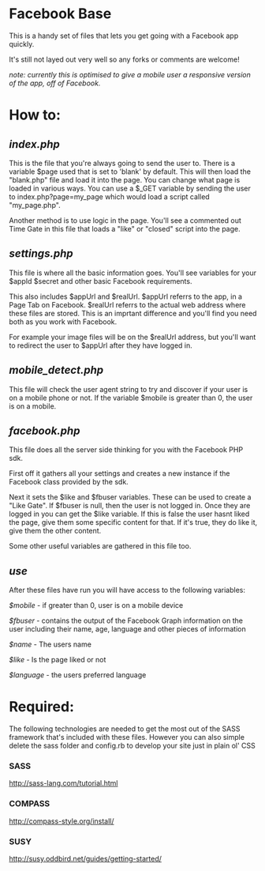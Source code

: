 # Facebook Base

This is a handy set of files that lets you get going with a Facebook app quickly.

It's still not layed out very well so any forks or comments are welcome!

*note: currently this is optimised to give a mobile user a responsive version of the app, off of Facebook.*



# How to:

## _index.php_

This is the file that you're always going to send the user to. There is a variable $page used that is set to 'blank' by default. This will then load the "blank.php" file and load it into the page. You can change what page is loaded in various ways. You can use a $_GET variable by sending the user to index.php?page=my_page which would load a script called "my_page.php".

Another method is to use logic in the page. You'll see a commented out Time Gate in this file that loads a "like" or "closed" script into the page.

## _settings.php_
This file is where all the basic information goes. You'll see variables for your $appId $secret and other basic Facebook requirements.

This also includes $appUrl and $realUrl. $appUrl referrs to the app, in a Page Tab on Facebook. $realUrl referrs to the actual web address where these files are stored. This is an imprtant difference and you'll find you need both as you work with Facebook.

For example your image files will be on the $realUrl address, but you'll want to redirect the user to $appUrl after they have logged in.

## _mobile_detect.php_

This file will check the user agent string to try and discover if your user is on a mobile phone or not. If the variable $mobile is greater than 0, the user is on a mobile.


## _facebook.php_
This file does all the server side thinking for you with the Facebook PHP sdk.

First off it gathers all your settings and creates a new instance if the Facebook class provided by the sdk.

Next it sets the $like and $fbuser variables. These can be used to create a "Like Gate". If $fbuser is null, then the user is not logged in. Once they are logged in you can get the $like variable. If this is false the user hasnt liked the page, give them some specific content for that. If it's true, they do like it, give them the other content.

Some other useful variables are gathered in this file too.

## _use_

After these files have run you will have access to the following variables:

*$mobile* - if greater than 0, user is on a mobile device

*$fbuser* - contains the output of the Facebook Graph information on the user including their name, age, language and other pieces of information

*$name* - The users name

*$like* - Is the page liked or not

*$language* - the users preferred language


# Required:
The following technologies are needed to get the most out of the SASS framework that's included with these files. However you can also simple delete the sass folder and config.rb to develop your site just in plain ol' CSS

### SASS
http://sass-lang.com/tutorial.html

### COMPASS
http://compass-style.org/install/

### SUSY
http://susy.oddbird.net/guides/getting-started/

